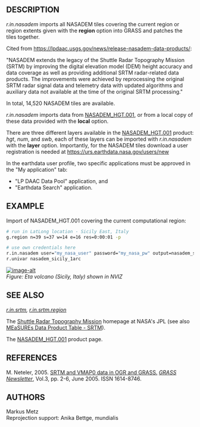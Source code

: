## DESCRIPTION

*r.in.nasadem* imports all NASADEM tiles covering the current region or
region extents given with the **region** option into GRASS and patches
the tiles together.

Cited from
<https://lpdaac.usgs.gov/news/release-nasadem-data-products/>:

"NASADEM extends the legacy of the Shuttle Radar Topography Mission
(SRTM) by improving the digital elevation model (DEM) height accuracy
and data coverage as well as providing additional SRTM radar-related
data products. The improvements were achieved by reprocessing the
original SRTM radar signal data and telemetry data with updated
algorithms and auxiliary data not available at the time of the original
SRTM processing."

In total, 14,520 NASADEM tiles are available.

*r.in.nasadem* imports data from
[NASADEM\_HGT.001](https://doi.org/10.5067/MEaSUREs/NASADEM/NASADEM_HGT.001),
or from a local copy of these data provided with the **local** option.

There are three different layers available in the
[NASADEM\_HGT.001](https://doi.org/10.5067/MEaSUREs/NASADEM/NASADEM_HGT.001)
product: *hgt*, *num*, and *swb*, each of these layers can be imported
with *r.in.nasadem* with the **layer** option. Importantly, for the
NASADEM tiles download a user registration is needed at
<https://urs.earthdata.nasa.gov/users/new>

In the earthdata user profile, two specific applications must be
approved in the "My application" tab:

- "LP DAAC Data Pool" application, and
- "Earthdata Search" application.

## EXAMPLE

Import of NASADEM\_HGT.001 covering the current computational region:

```sh
# run in LatLong location - Sicily East, Italy
g.region n=39 s=37 w=14 e=16 res=0:00:01 -p

# use own credentials here
r.in.nasadem user="my_nasa_user" password="my_nasa_pw" output=nasadem_sicily_1arc memory=2000
r.univar nasadem_sicily_1arc
```

[![image-alt](r_in_nasadem_etna.jpg)](r_in_nasadem_etna.jpg)  
*Figure: Eta volcano (Sicily, Italy) shown in NVIZ*

## SEE ALSO

*[r.in.srtm](https://grass.osgeo.org/grass-stable/manuals/r.in.srtm.html),
[r.in.srtm.region](r.in.srtm.region.md)*

The [Shuttle Radar Topography Mission](http://www2.jpl.nasa.gov/srtm/)
homepage at NASA's JPL (see also [MEaSUREs Data Product Table -
SRTM](https://lpdaac.usgs.gov/product_search/?collections=MEaSUREs+SRTM&status=Operational&view=list)).

The
[NASADEM\_HGT.001](https://doi.org/10.5067/MEaSUREs/NASADEM/NASADEM_HGT.001)
product page.

## REFERENCES

M. Neteler, 2005. [SRTM and VMAP0 data in OGR and
GRASS.](https://grass.osgeo.org/newsletter/GRASSNews_vol3.pdf) *[GRASS
Newsletter](https://grass.osgeo.org/newsletter/)*, Vol.3, pp. 2-6, June
2005. ISSN 1614-8746.

## AUTHORS

Markus Metz  
Reprojection support: Anika Bettge, mundialis
